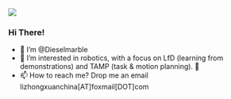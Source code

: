 <img align="top" src="https://github-readme-stats.vercel.app/api?username=Dieselmarble&show_icons=true&icon_color=CE1D2D&text_color=718096&bg_color=ffffff&hide_title=true" />

### Hi There! 

- 👋 I’m @Dieselmarble 
- 👀 I’m interested in robotics, with a focus on LfD (learning from demonstrations) and TAMP (task & motion planning). 👀
- 📫 How to reach me? Drop me an email lizhongxuanchina[AT]foxmail[DOT]com 

<!---
Dieselmarble/Dieselmarble is a ✨ special ✨ repository because its `README.md` (this file) appears on your GitHub profile.
You can click the Preview link to take a look at your changes.🌱
--->
